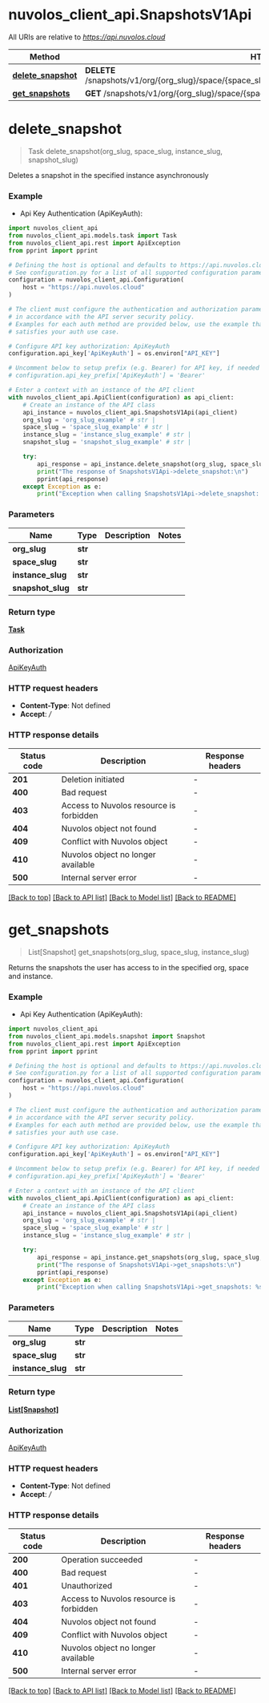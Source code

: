 # nuvolos_client_api.SnapshotsV1Api

All URIs are relative to *https://api.nuvolos.cloud*

Method | HTTP request | Description
------------- | ------------- | -------------
[**delete_snapshot**](SnapshotsV1Api.md#delete_snapshot) | **DELETE** /snapshots/v1/org/{org_slug}/space/{space_slug}/instance/{instance_slug}/snapshot/{snapshot_slug} | 
[**get_snapshots**](SnapshotsV1Api.md#get_snapshots) | **GET** /snapshots/v1/org/{org_slug}/space/{space_slug}/instance/{instance_slug} | 


# **delete_snapshot**
> Task delete_snapshot(org_slug, space_slug, instance_slug, snapshot_slug)

Deletes a snapshot in the specified instance asynchronously

### Example

* Api Key Authentication (ApiKeyAuth):

```python
import nuvolos_client_api
from nuvolos_client_api.models.task import Task
from nuvolos_client_api.rest import ApiException
from pprint import pprint

# Defining the host is optional and defaults to https://api.nuvolos.cloud
# See configuration.py for a list of all supported configuration parameters.
configuration = nuvolos_client_api.Configuration(
    host = "https://api.nuvolos.cloud"
)

# The client must configure the authentication and authorization parameters
# in accordance with the API server security policy.
# Examples for each auth method are provided below, use the example that
# satisfies your auth use case.

# Configure API key authorization: ApiKeyAuth
configuration.api_key['ApiKeyAuth'] = os.environ["API_KEY"]

# Uncomment below to setup prefix (e.g. Bearer) for API key, if needed
# configuration.api_key_prefix['ApiKeyAuth'] = 'Bearer'

# Enter a context with an instance of the API client
with nuvolos_client_api.ApiClient(configuration) as api_client:
    # Create an instance of the API class
    api_instance = nuvolos_client_api.SnapshotsV1Api(api_client)
    org_slug = 'org_slug_example' # str | 
    space_slug = 'space_slug_example' # str | 
    instance_slug = 'instance_slug_example' # str | 
    snapshot_slug = 'snapshot_slug_example' # str | 

    try:
        api_response = api_instance.delete_snapshot(org_slug, space_slug, instance_slug, snapshot_slug)
        print("The response of SnapshotsV1Api->delete_snapshot:\n")
        pprint(api_response)
    except Exception as e:
        print("Exception when calling SnapshotsV1Api->delete_snapshot: %s\n" % e)
```



### Parameters


Name | Type | Description  | Notes
------------- | ------------- | ------------- | -------------
 **org_slug** | **str**|  | 
 **space_slug** | **str**|  | 
 **instance_slug** | **str**|  | 
 **snapshot_slug** | **str**|  | 

### Return type

[**Task**](Task.md)

### Authorization

[ApiKeyAuth](../README.md#ApiKeyAuth)

### HTTP request headers

 - **Content-Type**: Not defined
 - **Accept**: */*

### HTTP response details

| Status code | Description | Response headers |
|-------------|-------------|------------------|
**201** | Deletion initiated |  -  |
**400** | Bad request |  -  |
**403** | Access to Nuvolos resource is forbidden |  -  |
**404** | Nuvolos object not found |  -  |
**409** | Conflict with Nuvolos object |  -  |
**410** | Nuvolos object no longer available |  -  |
**500** | Internal server error |  -  |

[[Back to top]](#) [[Back to API list]](../README.md#documentation-for-api-endpoints) [[Back to Model list]](../README.md#documentation-for-models) [[Back to README]](../README.md)

# **get_snapshots**
> List[Snapshot] get_snapshots(org_slug, space_slug, instance_slug)

Returns the snapshots the user has access to in the specified org, space and instance.

### Example

* Api Key Authentication (ApiKeyAuth):

```python
import nuvolos_client_api
from nuvolos_client_api.models.snapshot import Snapshot
from nuvolos_client_api.rest import ApiException
from pprint import pprint

# Defining the host is optional and defaults to https://api.nuvolos.cloud
# See configuration.py for a list of all supported configuration parameters.
configuration = nuvolos_client_api.Configuration(
    host = "https://api.nuvolos.cloud"
)

# The client must configure the authentication and authorization parameters
# in accordance with the API server security policy.
# Examples for each auth method are provided below, use the example that
# satisfies your auth use case.

# Configure API key authorization: ApiKeyAuth
configuration.api_key['ApiKeyAuth'] = os.environ["API_KEY"]

# Uncomment below to setup prefix (e.g. Bearer) for API key, if needed
# configuration.api_key_prefix['ApiKeyAuth'] = 'Bearer'

# Enter a context with an instance of the API client
with nuvolos_client_api.ApiClient(configuration) as api_client:
    # Create an instance of the API class
    api_instance = nuvolos_client_api.SnapshotsV1Api(api_client)
    org_slug = 'org_slug_example' # str | 
    space_slug = 'space_slug_example' # str | 
    instance_slug = 'instance_slug_example' # str | 

    try:
        api_response = api_instance.get_snapshots(org_slug, space_slug, instance_slug)
        print("The response of SnapshotsV1Api->get_snapshots:\n")
        pprint(api_response)
    except Exception as e:
        print("Exception when calling SnapshotsV1Api->get_snapshots: %s\n" % e)
```



### Parameters


Name | Type | Description  | Notes
------------- | ------------- | ------------- | -------------
 **org_slug** | **str**|  | 
 **space_slug** | **str**|  | 
 **instance_slug** | **str**|  | 

### Return type

[**List[Snapshot]**](Snapshot.md)

### Authorization

[ApiKeyAuth](../README.md#ApiKeyAuth)

### HTTP request headers

 - **Content-Type**: Not defined
 - **Accept**: */*

### HTTP response details

| Status code | Description | Response headers |
|-------------|-------------|------------------|
**200** | Operation succeeded |  -  |
**400** | Bad request |  -  |
**401** | Unauthorized |  -  |
**403** | Access to Nuvolos resource is forbidden |  -  |
**404** | Nuvolos object not found |  -  |
**409** | Conflict with Nuvolos object |  -  |
**410** | Nuvolos object no longer available |  -  |
**500** | Internal server error |  -  |

[[Back to top]](#) [[Back to API list]](../README.md#documentation-for-api-endpoints) [[Back to Model list]](../README.md#documentation-for-models) [[Back to README]](../README.md)

